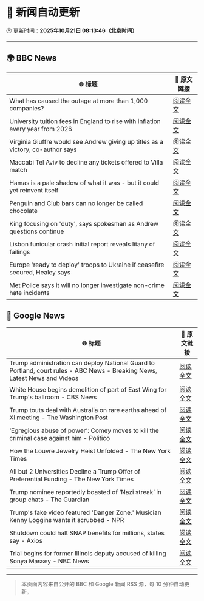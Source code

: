 # 🧠 新闻自动更新

🕒 更新时间：**2025年10月21日 08:13:46（北京时间）**

---

## 🌍 BBC News

| 🌐 标题 | 🔗 原文链接 |
|--------|-------------|
| What has caused the outage at more than 1,000 companies? | [阅读全文](https://www.bbc.com/news/articles/cev1en9077ro?at_medium=RSS&at_campaign=rss) |
| University tuition fees in England to rise with inflation every year from 2026 | [阅读全文](https://www.bbc.com/news/articles/cgkzj87n8rdo?at_medium=RSS&at_campaign=rss) |
| Virginia Giuffre would see Andrew giving up titles as a victory, co-author says | [阅读全文](https://www.bbc.com/news/articles/c201k3wd65yo?at_medium=RSS&at_campaign=rss) |
| Maccabi Tel Aviv to decline any tickets offered to Villa match | [阅读全文](https://www.bbc.com/sport/football/articles/c3w98224xx8o?at_medium=RSS&at_campaign=rss) |
| Hamas is a pale shadow of what it was - but it could yet reinvent itself | [阅读全文](https://www.bbc.com/news/articles/cn51w77vlp9o?at_medium=RSS&at_campaign=rss) |
| Penguin and Club bars can no longer be called chocolate | [阅读全文](https://www.bbc.com/news/articles/c86737yg3jlo?at_medium=RSS&at_campaign=rss) |
| King focusing on 'duty', says spokesman as Andrew questions continue | [阅读全文](https://www.bbc.com/news/articles/c4gzp6xgdx4o?at_medium=RSS&at_campaign=rss) |
| Lisbon funicular crash initial report reveals litany of failings | [阅读全文](https://www.bbc.com/news/articles/c20pg8pzp2no?at_medium=RSS&at_campaign=rss) |
| Europe 'ready to deploy' troops to Ukraine if ceasefire secured, Healey says | [阅读全文](https://www.bbc.com/news/articles/cd9kqve398vo?at_medium=RSS&at_campaign=rss) |
| Met Police says it will no longer investigate non-crime hate incidents | [阅读全文](https://www.bbc.com/news/articles/cwyp1gk0n23o?at_medium=RSS&at_campaign=rss) |

## 📰 Google News

| 🌐 标题 | 🔗 原文链接 |
|--------|-------------|
| Trump administration can deploy National Guard to Portland, court rules - ABC News - Breaking News, Latest News and Videos | [阅读全文](https://news.google.com/rss/articles/CBMirAFBVV95cUxNUEpSd0Q2VThXZkZqb2NNdjNqM1Zod3BIQllSYVNSMFU5YTBQdllDdWpmUUlweHcwNERoMkpwcjlQWlNIN2ZnODlGSk8yeUFHLTdfaHJpM1FNclpKY0FGUm1wakJobFA2Z01kQXd0RFNqMzdNbE94VFJIakJaSWdIbEVHRlRLSVN0R09ydlB6SERFNzlIcVVPUDdVNDhKSlZJamx3SU5pcjhoNmw30gGyAUFVX3lxTE1XWWtFa2xrMmdMVUxqMXNndjkxeHZ1OGJiMER4bE1OXzMwUm5VVUFzVVFNZW9KMm9KRXd6dkRQR1lwVzk5SHJYVFRHV0o5MkFHZHB2WDU0WjVZelhxMFNhZGFTdWRxWFM3TTlPV3RKcXJySVV0ZXFmWHM3azNPMUNkUGZNSUd5VFhFUklsbmpYWDljeWgzNklSbnlZdTMyUnpsRnVzUDBPSy1aOGRWdjlqblE?oc=5) |
| White House begins demolition of part of East Wing for Trump's ballroom - CBS News | [阅读全文](https://news.google.com/rss/articles/CBMie0FVX3lxTFBmX2huYzdkU2p2TFZwcmtwcFRrc19lRDF6dXUyd0FrWHNiMFd0S3ZUMl9lSTlFOTRBRG9fa21taDZJXzhiSVRYR2FnY0M0c2NTanV6OXUyZDhEeEJ1ek9HbXhjeFhNbjZ6SG5LTWsxdkZlNmpUSkZPYWd1UdIBgAFBVV95cUxQVHV5TFVUS0tlYkE4eURhcFIzX0VRNm80UTlRSFB3QUdCNUlueV9DajNDNXNSVElqX0pwbGNxZVdxTkpzZHlrQ1pXUkhyTEI4SVFlWUlJZEhKSkQ3dndocDg5cUNBcDdYdWpaa1lOZFRjdzJHd2dTWTFZTGJmZlc4Uw?oc=5) |
| Trump touts deal with Australia on rare earths ahead of Xi meeting - The Washington Post | [阅读全文](https://news.google.com/rss/articles/CBMijgFBVV95cUxQT2xURkVPLXFrWHJIT0Zmb1pxaXpEenFrQVJTUnRUamloeFhvR2hnSlhCSzlmZFU3alZ2Mm40b0wtUGtSendLclV5VDl3VG1WQ1dLQ2JvUFdMMUxQSk92VHQ0TjZYaTdUWUFQQTlXeWhtQm9rdnE3OUlxLTdET2RRbXVfdTVGWXhrOHJEVDRn?oc=5) |
| ‘Egregious abuse of power’: Comey moves to kill the criminal case against him - Politico | [阅读全文](https://news.google.com/rss/articles/CBMiigFBVV95cUxNYjY3SWpwV2s4Q0VfNVVCTFpJZElmQXo2b01PNTI3amxWSHo1RExyRVl0RERxNklUNmg5eXBMM1JERmhER1hUNUxKeHdwUmlmYXgzUm5yWEdtVE9rb1FJaEY5YkVSSVBReW4tcmMwX3ptbmhZeElQRzBqeVFmbzY0YXJ4T0ZwRk8wOXc?oc=5) |
| How the Louvre Jewelry Heist Unfolded - The New York Times | [阅读全文](https://news.google.com/rss/articles/CBMiqAFBVV95cUxPS0dfeXlUMDRCX0hjOXZ4N1hhSjVpSm43X1JEU2dQRjZ1U2JZQlQ1ZThqc19RVHJCSU9ZM3RRYW5kNUdoeXk4WnQ5SG9UWnZYYm5xZll0UnZhUUJJMVN0dndiNXFDZUluVkhvNlM5VXcwRlljdHpNbGxRV2U2bTI5allKcUlKVHZ4VTEyXzlKYVdpN1d6WU9ibk9mZWM1V3dEV2JKTmY0TFQ?oc=5) |
| All but 2 Universities Decline a Trump Offer of Preferential Funding - The New York Times | [阅读全文](https://news.google.com/rss/articles/CBMihwFBVV95cUxOcEs3RGxiSjBwOEVOX1c0TXdzV29Id1BHc3dBSmVEVERsemVjakdwWW1QTk1uRldNX3RZVGJTQmExVUxKWU9RLVNMQXRTOWtJaUJZZTVSOGw4U2ltOTg2dktkWXBGYU9oZjNfS1VSeVZRWUhCWlU3ZkJiUHlza1M5R3MwSV9xZzA?oc=5) |
| Trump nominee reportedly boasted of ‘Nazi streak’ in group chats - The Guardian | [阅读全文](https://news.google.com/rss/articles/CBMikgFBVV95cUxNUUNTalVPWElPSFpHWTloOGN6THBFRVhBZHIwWThob1N6ajlUZl9TSWc2VkdMaVBWOUlUcmJhdXM0QmgzTlB4Rnc4N2VIY1AxaE9HQUVyeGpiSVlPbDUyT2tIek9udW1mUC16MTZ1YUJpa3dOdWJ0UTBhVGUxc20zYjVpalE1VjlBNkxwYTk4UnpOUQ?oc=5) |
| Trump's fake video featured 'Danger Zone.' Musician Kenny Loggins wants it scrubbed - NPR | [阅读全文](https://news.google.com/rss/articles/CBMihwFBVV95cUxORVhrZVdlVVN0RDdGYzR6NFp6NlJRWjlPQU1LLThrOVhnY21qRkRhZ0V0R29jQmJ1UktLeTZ1R2g1ZHdhUHVNT2JWWjZDS0VjRnRtaXEwYWdiRmxkVU9nVHBiUG5QUl9VakRueWp5blhlY3N4U0Y4SXJIWnR6OTZ6RU5pR05uWFk?oc=5) |
| Shutdown could halt SNAP benefits for millions, states say - Axios | [阅读全文](https://news.google.com/rss/articles/CBMie0FVX3lxTE1qemZ4YjN1eFVJNk9WV004d3BOQjBLWUQ5NWZISmx2WTRZekxmNTdBY092WnRWSzFQR29naGNPa0hSZmVLRmN1NUw2NUItSWlTZmFUSnMwLUFobG95bWZYa3ZzS2szYmQzU2FnaVo4Zmx3YTNPZ3NsRGd5Yw?oc=5) |
| Trial begins for former Illinois deputy accused of killing Sonya Massey - NBC News | [阅读全文](https://news.google.com/rss/articles/CBMisgFBVV95cUxNUGxSbnU0dElwMnlDaF9JUDJBT3NsbFdMeVhUUFpVR04zVmRrQjJRMld5b2tRMGtlOXNST3JKNWliNGNJXzA3cVpxS2x3VVFoWHYyQll4T2VOd0w5ZU5aUG52ZktCZFVqU2pyOVpGdUlIQ2wwY3NmaXdKT3BaX0NyY0Y4bEQ5cldjaHprYTQzcV9ISHZIYTJpemt0NzA3aFpiTkVaR3FtOHRmTWZMMGFhOGF30gFWQVVfeXFMUHc5WDZOUTk0N0ZTUnR3eFVCbzFVV2tmRGFuRUotWVBSVDNCd2lITTVKTVk4cHdUSDBPMHpDR0JkYUlZeU0tc3JmS1M3NXpndHlpcE1FZXc?oc=5) |

---
> 本页面内容来自公开的 BBC 和 Google 新闻 RSS 源，每 10 分钟自动更新。